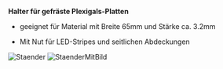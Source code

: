 **Halter für gefräste Plexigals-Platten**

* geeignet für Material mit Breite 65mm und Stärke ca. 3.2mm

* Mit Nut für LED-Stripes und seitlichen Abdeckungen

![Staender](Plexiglasstaender.jpg) ![StaenderMitBild](PlexiglasstaenderMitBild.jpg)
